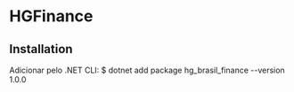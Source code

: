 # HGFinance

## Installation
Adicionar pelo .NET CLI: 
$ dotnet add package hg_brasil_finance --version 1.0.0
